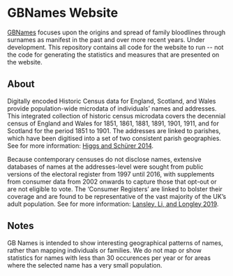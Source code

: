 # GBNames Website
[GBNames](https://data.cdrc.ac.uk/gbnames/) focuses upon the origins and spread of family bloodlines through surnames as manifest in the past and over 
more recent years. Under development. This repository contains all code for the website to run -- not the code for generating the statistics and measures
that are presented on the website.

## About
Digitally encoded Historic Census data for England, Scotland, and Wales provide population-wide microdata of individuals’ names
and addresses. This integrated collection of historic census microdata covers the decennial census of England and Wales for 
1851, 1861, 1881, 1891, 1901, 1911, and for Scotland for the period 1851 to 1901. The addresses are linked to parishes, 
which have been digitised into a set of two consistent parish geographies. See for more information: 
[Higgs and Schürer 2014](https://beta.ukdataservice.ac.uk/datacatalogue/studies/study?id=7481).

Because contemporary censuses do not disclose names, extensive databases of names at the addresses-level were sought from 
public versions of the electoral register from 1997 until 2016, with supplements from consumer data from 2002 onwards to 
capture those that opt-out or are not eligible to vote. The ‘Consumer Registers’ are linked to bolster their coverage and 
are found to be representative of the vast majority of the UK’s adult population. See for more information: 
[Lansley, Li, and Longley 2019](https://rss.onlinelibrary.wiley.com/doi/abs/10.1111/rssa.12476).

## Notes
GB Names is intended to show interesting geographical patterns of names, rather than mapping individuals or families. 
We do not map or show statistics for names with less than 30 occurences per year or for areas where the selected name has a 
very small population.
